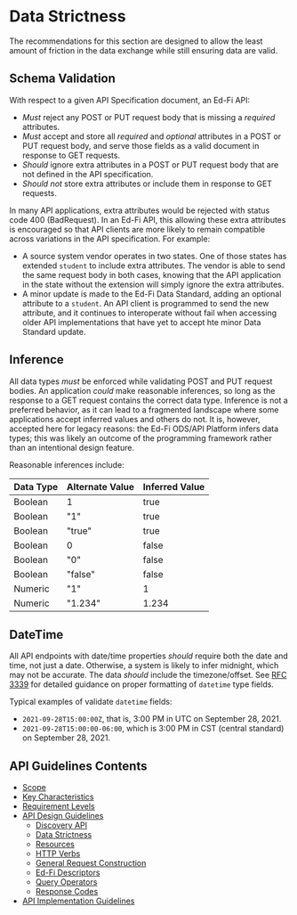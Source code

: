 # Data Strictness

The recommendations for this section are designed to allow the least amount of
friction in the data exchange while still ensuring data are valid.

## Schema Validation

With respect to a given API Specification document, an Ed-Fi API:

* _Must_ reject any POST or PUT request body that is missing a _required_
  attributes.
* _Must_ accept and store all _required_ and _optional_ attributes in a POST or PUT
  request body, and serve those fields as a valid document in response to GET
  requests.
* _Should_ ignore extra attributes in a POST or PUT request body that are not
  defined in the API specification.
* _Should not_ store extra attributes or include them in response to GET
  requests.

In many API applications, extra attributes would be rejected with status code
400 (BadRequest). In an Ed-Fi API, this allowing these extra attributes is
encouraged so that API clients are more likely to remain compatible across
variations in the API specification. For example:

* A source system vendor operates in two states. One of those states has
  extended `student` to include extra attributes. The vendor is able to send the
  same request body in both cases, knowing that the API application in the state
  without the extension will simply ignore the extra attributes.
* A minor update is made to the Ed-Fi Data Standard, adding an optional attribute
  to a `student`. An API client is programmed to send the new attribute, and
  it continues to interoperate without fail when accessing older API implementations
  that have yet to accept hte minor Data Standard update.

## Inference

All data types _must_ be enforced while validating POST and PUT request bodies.
An application _could_ make reasonable inferences, so long as the response to a
GET request contains the correct data type. Inference is not a preferred
behavior, as it can lead to a fragmented landscape where some applications
accept inferred values and others do not. It is, however, accepted here for
legacy reasons: the Ed-Fi ODS/API Platform infers data types; this was likely an
outcome of the programming framework rather than an intentional design feature.

Reasonable inferences include:

| Data Type | Alternate Value | Inferred Value |
| --------- | --------------- | -------------- |
| Boolean   | 1               | true           |
| Boolean   | "1"             | true           |
| Boolean   | "true"          | true           |
| Boolean   | 0               | false          |
| Boolean   | "0"             | false          |
| Boolean   | "false"         | false          |
| Numeric   | "1"             | 1              |
| Numeric   | "1.234"         | 1.234          |

## DateTime

All API endpoints with date/time properties _should_ require both the date and
time, not just a date. Otherwise, a system is likely to infer midnight, which
may not be accurate. The data _should_ include the timezone/offset. See [RFC
3339](https://www.rfc-editor.org/rfc/rfc3339) for detailed guidance on proper
formatting of `datetime` type fields.

Typical examples of validate `datetime` fields:

* `2021-09-28T15:00:00Z`, that is, 3:00 PM in UTC on September 28, 2021.
* `2021-09-28T15:00:00-06:00`, which is 3:00 PM in CST (central standard) on
  September 28, 2021.

## API Guidelines Contents

* [Scope](../SCOPE.md)
* [Key Characteristics](../KEY-CHARACTERISTICS.md)
* [Requirement Levels](../REQUIREMENT-LEVELS.md)
* [API Design Guidelines](../API-DESIGN-GUIDELINES/README.md)
  * [Discovery API](DISCOVERY-API.md)
  * [Data Strictness](DATA-STRICTNESS.md)
  * [Resources](RESOURCES.md)
  * [HTTP Verbs](HTTP-VERBS.md)
  * [General Request Construction](GENERAL-REQUEST-CONSTRUCTION.md)
  * [Ed-Fi Descriptors](ED-FI-DESCRIPTORS.md)
  * [Query Operators](QUERY-OPERATORS.md)
  * [Response Codes](RESPONSE-CODES.md)
* [API Implementation Guidelines](../API-IMPLEMENTATION-GUIDELINES/README.md)
